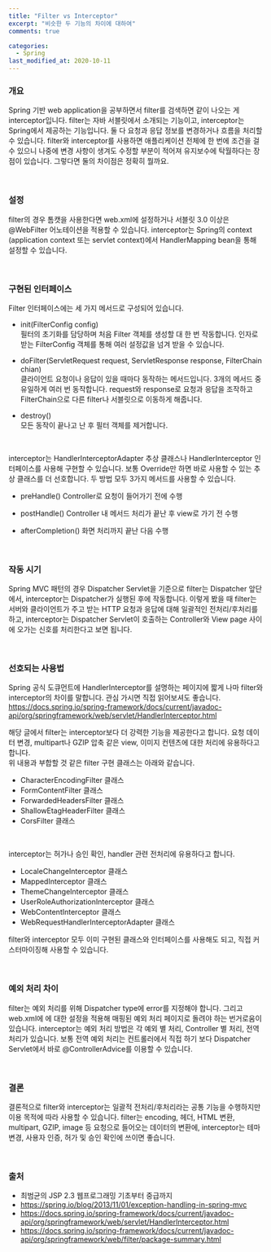 ```yaml
---
title: "Filter vs Interceptor"
excerpt: "비슷한 두 기능의 차이에 대하여"
comments: true

categories:
  - Spring
last_modified_at: 2020-10-11
---
```


### 개요
Spring 기반 web application을 공부하면서 filter를 검색하면 같이 나오는 게 interceptor입니다. filter는 자바 서블릿에서 소개되는 기능이고, interceptor는 Spring에서 제공하는 기능입니다. 둘 다 요청과 응답 정보를 변경하거나 흐름을 처리할 수 있습니다.
filter와 interceptor를 사용하면 애플리케이션 전체에 한 번에 조건을 걸 수 있으니 나중에 변경 사항이 생겨도 수정할 부분이 적어져 유지보수에 탁월하다는 장점이 있습니다. 그렇다면 둘의 차이점은 정확히 뭘까요.

<br>

### 설정
filter의 경우 톰캣을 사용한다면 web.xml에 설정하거나 서블릿 3.0 이상은 @WebFilter 어노테이션을 적용할 수 있습니다.
interceptor는 Spring의 context (application context 또는 servlet context)에서 HandlerMapping bean을 통해 설정할 수 있습니다.

<br>

### 구현된 인터페이스
Filter 인터페이스에는 세 가지 메서드로 구성되어 있습니다.
* init(FilterConfig config)    
필터의 초기화를 담당하며 처음 Filter 객체를 생성할 대 한 번 작동합니다. 인자로 받는 FilterConfig 객체를 통해 여러 설정값을 넘겨 받을 수 있습니다.

* doFilter(ServletRequest request, ServletResponse response, FilterChain chian)     
클라이언트 요청이나 응답이 있을 때마다 동작하는 메서드입니다. 3개의 메서드 중 유일하게 여러 번 동작합니다.
request와 response로 요청과 응답을 조작하고 FilterChain으로 다른 filter나 서블릿으로 이동하게 해줍니다.

* destroy()    
모든 동작이 끝나고 난 후 필터 객체를 제거합니다.

<br>

interceptor는 HandlerInterceptorAdapter 추상 클래스나 HandlerInterceptor 인터페이스를 사용해 구현할 수 있습니다. 보통 Override만 하면 바로 사용할 수 있는 추상 클래스를 더 선호합니다. 두 방법 모두 3가지 메서드를 사용할 수 있습니다.
* preHandle()
Controller로 요청이 들어가기 전에 수행

* postHandle()
Controller 내 메서드 처리가 끝난 후 view로 가기 전 수행

* afterCompletion()
화면 처리까지 끝난 다음 수행

<br>

### 작동 시기
Spring MVC 패턴의 경우 Dispatcher Servlet을 기준으로 filter는 Dispatcher 앞단에서, interceptor는 Dispatcher가 실행된 후에 작동합니다. 
이렇게 봤을 때 filter는 서버와 클라이언트가 주고 받는 HTTP 요청과 응답에 대해 일괄적인 전처리/후처리를 하고, interceptor는 Dispatcher Servlet이 호출하는 Controller와 View page 사이에 오가는 신호를 처리한다고 보면 됩니다.

<br>

### 선호되는 사용법 
Spring 공식 도큐먼트에 HandlerInterceptor를 설명하는 페이지에 짧게 나마 filter와 interceptor의 차이를 말합니다. 관심 가시면 직접 읽어보셔도 좋습니다.      
https://docs.spring.io/spring-framework/docs/current/javadoc-api/org/springframework/web/servlet/HandlerInterceptor.html

해당 글에서 filter는 interceptor보다 더 강력한 기능을 제공한다고 합니다. 요청 데이터 변경, multipart나 GZIP 압축 같은 view, 이미지 컨텐츠에 대한 처리에 유용하다고 합니다.    
위 내용과 부합할 것 같은 filter 구현 클래스는 아래와 같습니다.    
* CharacterEncodingFilter 클래스
* FormContentFilter 클래스
* ForwardedHeadersFilter 클래스
* ShallowEtagHeaderFilter 클래스
* CorsFilter 클래스

<br>

interceptor는 허가나 승인 확인, handler 관련 전처리에 유용하다고 합니다.
* LocaleChangeInterceptor 클래스
* MappedInterceptor 클래스
* ThemeChangeInterceptor 클래스
* UserRoleAuthorizationInterceptor 클래스
* WebContentInterceptor 클래스
* WebRequestHandlerInterceptorAdapter 클래스

filter와 interceptor 모두 이미 구현된 클래스와 인터페이스를 사용해도 되고, 직접 커스터마이징해 사용할 수 있습니다.

<br>

### 예외 처리 차이
filter는 예외 처리를 위해 Dispatcher type에 error를 지정해야 합니다. 그리고 web.xml에 <error-page>에 대한 설정을 적용해 매핑된 예외 처리 페이지로 돌려야 하는 번거로움이 있습니다.
interceptor는 예외 처리 방법은 각 예외 별 처리, Controller 별 처리, 전역 처리가 있습니다. 보통 전역 예외 처리는 컨트롤러에서 직접 하기 보다 Dispatcher Servlet에서 바로 @ControllerAdvice를 이용할 수 있습니다. 

<br>

### 결론
결론적으로 filter와 interceptor는 일괄적 전처리/후처리라는 공통 기능을 수행하지만 이용 목적에 따라 사용할 수 있습니다.
filter는 encoding, 헤더, HTML 변환, multipart, GZIP, image 등 요청으로 들어오는 데이터의 변환에, interceptor는 테마 변경, 사용자 인증, 허가 및 승인 확인에 쓰이면 좋습니다.

<br>

### 출처
* 최범균의 JSP 2.3 웹프로그래밍 기초부터 중급까지
* https://spring.io/blog/2013/11/01/exception-handling-in-spring-mvc
* https://docs.spring.io/spring-framework/docs/current/javadoc-api/org/springframework/web/servlet/HandlerInterceptor.html
* https://docs.spring.io/spring-framework/docs/current/javadoc-api/org/springframework/web/filter/package-summary.html
